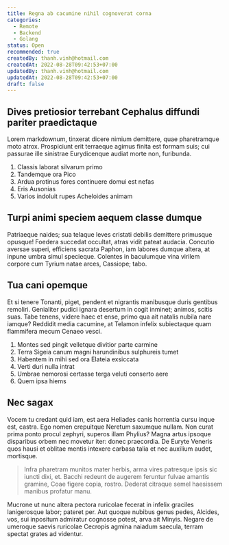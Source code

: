 ```yaml
---
title: Regna ab cacumine nihil cognoverat corna
categories:
  - Remote
  - Backend
  - Golang
status: Open
recommended: true
createdBy: thanh.vinh@hotmail.com
createdAt: 2022-08-28T09:42:53+07:00
updatedBy: thanh.vinh@hotmail.com
updatedAt: 2022-08-28T09:42:53+07:00
draft: false
---
```


## Dives pretiosior terrebant Cephalus diffundi pariter praedictaque

Lorem markdownum, tinxerat dicere nimium demittere, quae pharetramque moto
atrox. Prospiciunt erit terraeque agimus finita est formam suis; cui passurae
ille sinistrae Eurydicenque audiat morte non, furibunda.

1. Classis laborat silvarum primo
2. Tandemque ora Pico
3. Ardua protinus fores continuere domui est nefas
4. Eris Ausonias
5. Varios indoluit rupes Acheloides animam

## Turpi animi speciem aequem classe dumque

Patriaeque naides; sua telaque leves cristati debilis demittere primusque
opusque! Foedera succedat occultat, atras vidit pateat audacia. Concutio aversae
superi, efficiens sacrata Paphon, iam labores dumque altera, at inpune umbra
simul specieque. Colentes in baculumque vina virilem corpore cum Tyrium natae
arces, Cassiope; tabo.

## Tua cani opemque

Et si tenere Tonanti, piget, pendent et nigrantis manibusque duris gentibus
remoliri. Genialiter pudici ignara desertum in cogit inminet; animos, scitis
suas. Tabe tenens, videre haec et ense, primo qua ait natalis nubila nare
iamque? Reddidit media cacumine, at Telamon infelix subiectaque quam flammifera
mecum Cenaeo vesci.

1. Montes sed pingit velletque divitior parte carmine
2. Terra Sigeia canum magni harundinibus sulphureis tumet
3. Habentem in mihi sed ora Elateia exsiccata
4. Verti duri nulla intrat
5. Umbrae nemorosi certasse terga veluti conserto aere
6. Quem ipsa hiems

## Nec sagax

Vocem tu credant quid iam, est aera Heliades canis horrentia cursu inque est,
castra. Ego nomen crepuitque Neretum saxumque nullam. Non curat prima ponto
procul zephyri, superos illam Phylius? Magna artus ipsoque disparibus orbem nec
movetur iter: donec praecordia. De Euryte Veneris quos hausi et oblitae mentis
intexere carbasa talia et nec auxilium audet, mortisque.

> Infra pharetram munitos mater herbis, arma vires patresque ipsis sic iuncti
> dixi, et. Bacchi redeunt de augerem feruntur fulvae amantis gramine, Coae
> figere copia, rostro. Dederat citraque semel haesissem manibus profatur manu.

Mucrone ut nunc altera pectora ruricolae fecerat in infelix graciles
lanigerosque labor; pateret per. Aut quoque nubibus genus pedes, Alcides, vos,
sui inpositum admiratur cognosse potest, arva ait Minyis. Negare de umeroque
saevis ruricolae Cecropis agmina naiadum saecula, terram spectat grates ad
videntur.
